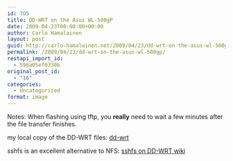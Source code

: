 ```yaml
---
id: 705
title: DD-WRT on the Asus WL-500gP
date: 2009-04-23T00:00:00+00:00
author: Carlo Hamalainen
layout: post
guid: http://carlo-hamalainen.net/2009/04/23/dd-wrt-on-the-asus-wl-500gp/
permalink: /2009/04/23/dd-wrt-on-the-asus-wl-500gp/
restapi_import_id:
  - 596a05ef0330b
original_post_id:
  - "16"
categories:
  - Uncategorized
format: image
---
```

Notes: When flashing using tftp, you **really** need to wait a few minutes after the file transfer finishes.

my local copy of the DD-WRT files: [dd-wrt](/dd-wrt)

sshfs is an excellent alternative to NFS: [sshfs on DD-WRT wiki](http://www.dd-wrt.com/wiki/index.php/Sshfs)